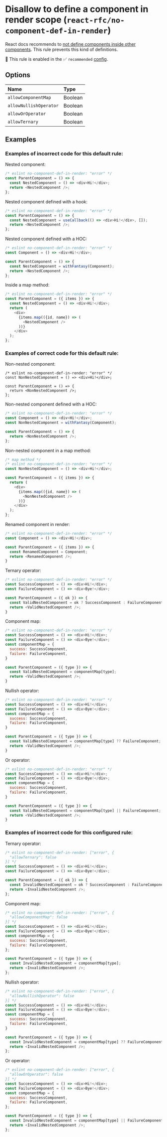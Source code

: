 # Disallow to define a component in render scope (`react-rfc/no-component-def-in-render`)

React docs recommends to [not define components inside other components](https://react.dev/learn/your-first-component#nesting-and-organizing-components). This rule prevents this kind of definitions.

💼 This rule is enabled in the ✅ `recommended` [config](https://github.com/xgbuils/eslint-plugin-react-rfc/#shareable-configs).

<!-- end auto-generated rule header -->

## Options

<!-- begin auto-generated rule options list -->

| Name                   | Type    |
| :--------------------- | :------ |
| `allowComponentMap`    | Boolean |
| `allowNullishOperator` | Boolean |
| `allowOrOperator`      | Boolean |
| `allowTernary`         | Boolean |

<!-- end auto-generated rule options list -->

## Examples

### Examples of incorrect code for this default rule:

Nested component:

```JavaScript
/* eslint no-component-def-in-render: "error" */
const ParentComponent = () => {
  const NestedComponent = () => <div>Hi!</div>;
  return <NestedComponent />;
};
```

Nested component defined with a hook:

```JavaScript
/* eslint no-component-def-in-render: "error" */
const ParentComponent = () => {
  const NestedComponent = useCallback(() => <div>Hi!</div>, []);
  return <NestedComponent />;
};
```

Nested component defined with a HOC:

```JavaScript
/* eslint no-component-def-in-render: "error" */
const Component = () => <div>Hi!</div>;

const ParentComponent = () => {
  const NestedComponent = withFantasy(Component);
  return <NestedComponent />;
};
```

Inside a map method:

```JavaScript
/* eslint no-component-def-in-render: "error" */
const ParentComponent = ({ items }) => {
  const NestedComponent = () => <div>Hi!</div>;
  return (
    <div>
      {items.map(({id, name}) => (
        <NestedComponent />
      ))}
    </div>
  );
};
```

### Examples of correct code for this default rule:

Non-nested component:

```JavScript
/* eslint no-component-def-in-render: "error" */
const NonNestedComponent = () => <div>Hi!</div>;

const ParentComponent = () => {
  return <NonNestedComponent />;
};
```

Non-nested component defined with a HOC:

```JavaScript
/* eslint no-component-def-in-render: "error" */
const Component = () => <div>Hi!</div>;
const NonNestedComponent = withFantasy(Component);

const ParentComponent = () => {
  return <NonNestedComponent />;
};
```

Non-nested component in a map method:

```JavaScript
/* map method */
/* eslint no-component-def-in-render: "error" */
const NonNestedComponent = () => <div>Hi!</div>;

const ParentComponent = ({ items }) => {
  return (
    <div>
      {items.map(({id, name}) => (
        <NonNestedComponent />
      ))}
    </div>
  );
};
```

Renamed component in render:

```JavaScript
/* eslint no-component-def-in-render: "error" */
const Component = () => <div>Hi!</div>;

const ParentComponent = ({ items }) => {
  const RenamedComponent = Component;
  return <RenamedComponent />;
}

```

Ternary operator:

```JavaScript
/* eslint no-component-def-in-render: "error" */
const SuccessComponent = () => <div>Hi!</div>;
const FailureComponent = () => <div>Bye!</div>;

const ParentComponent = ({ ok }) => {
  const ValidNestedComponent = ok ? SuccessComponent : FailureComponent;
  return <ValidNestedComponent />;
}

```

Component map:

```JavaScript
/* eslint no-component-def-in-render: "error" */
const SuccessComponent = () => <div>Hi!</div>;
const FailureComponent = () => <div>Bye!</div>;
const componentMap = {
  success: SuccessComponent,
  failure: FailureComponent,
}

const ParentComponent = ({ type }) => {
  const ValidNestedComponent = componentMap[type];
  return <ValidNestedComponent />;
}

```

Nullish operator:

```JavaScript
/* eslint no-component-def-in-render: "error" */
const SuccessComponent = () => <div>Hi!</div>;
const FailureComponent = () => <div>Bye!</div>;
const componentMap = {
  success: SuccessComponent,
  failure: FailureComponent,
}

const ParentComponent = ({ type }) => {
  const ValidNestedComponent = componentMap[type] ?? FailureComponent;
  return <ValidNestedComponent />;
}

```

Or operator:

```JavaScript
/* eslint no-component-def-in-render: "error" */
const SuccessComponent = () => <div>Hi!</div>;
const FailureComponent = () => <div>Bye!</div>;
const componentMap = {
  success: SuccessComponent,
  failure: FailureComponent,
}

const ParentComponent = ({ type }) => {
  const ValidNestedComponent = componentMap[type] || FailureComponent;
  return <ValidNestedComponent />;
}

```

### Examples of incorrect code for this configured rule:

Ternary operator:

```JavaScript
/* eslint no-component-def-in-render: ["error", {
  "allowTernary": false
}] */
const SuccessComponent = () => <div>Hi!</div>;
const FailureComponent = () => <div>Bye!</div>;

const ParentComponent = ({ ok }) => {
  const InvalidNestedComponent = ok ? SuccessComponent : FailureComponent;
  return <InvalidNestedComponent />;
};
```

Component map:

```JavaScript
/* eslint no-component-def-in-render: ["error", {
  "allowComponentMap": false
}] */
const SuccessComponent = () => <div>Hi!</div>;
const FailureComponent = () => <div>Bye!</div>;
const componentMap = {
  success: SuccessComponent,
  failure: FailureComponent,
};

const ParentComponent = ({ type }) => {
  const InvalidNestedComponent = componentMap[type];
  return <InvalidNestedComponent />;
};
```

Nullish operator:

```JavaScript
/* eslint no-component-def-in-render: ["error", {
  "allowNullishOperator": false
}] */
const SuccessComponent = () => <div>Hi!</div>;
const FailureComponent = () => <div>Bye!</div>;
const componentMap = {
  success: SuccessComponent,
  failure: FailureComponent,
}

const ParentComponent = ({ type }) => {
  const InvalidNestedComponent = componentMap[type] ?? FailureComponent;
  return <InvalidNestedComponent />;
};
```

Or operator:

```JavaScript
/* eslint no-component-def-in-render: ["error", {
  "allowOrOperator": false
}] */
const SuccessComponent = () => <div>Hi!</div>;
const FailureComponent = () => <div>Bye!</div>;
const componentMap = {
  success: SuccessComponent,
  failure: FailureComponent,
};

const ParentComponent = ({ type }) => {
  const InvalidNestedComponent = componentMap[type] || FailureComponent;
  return <InvalidNestedComponent />;
};
```
